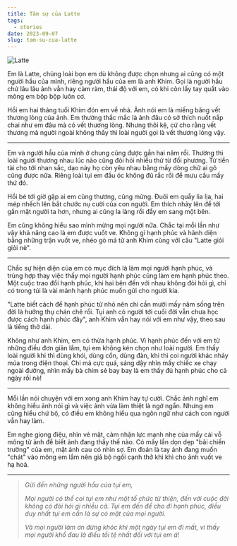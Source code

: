 ```yaml
---
title: Tâm sự của Latte
tags:
  - stories
date: 2023-09-07
slug: tam-su-cua-latte
---
```

![Latte](1.avif)

Em là Latte, chủng loài bọn em dù không được chọn nhưng ai cũng có một người hầu của mình, riêng người hầu của em là anh Khim. Gọi là người hầu chứ lâu lâu ảnh vẫn hay càm ràm, thái độ với em, có khi còn lấy tay quất vào mông em bộp bộp luôn cơ.

Hồi em hai tháng tuổi Khim đón em về nhà. Ảnh nói em là miếng băng vết thương lòng của ảnh. Em thường thắc mắc là ảnh đâu có sở thích nuốt nắp chai như em đâu mà có vết thương lòng. Nhưng thôi kệ, cứ cho rằng vết thương mà người ngoài không thấy thì loài người gọi là vết thương lòng vậy.

---

Em và người hầu của mình ở chung cũng được gần hai năm rồi. Thường thì loài người thương nhau lúc nào cũng đòi hỏi nhiều thứ từ đối phương. Từ tiền tài cho tới nhan sắc, dạo này họ còn yêu nhau bằng mấy dòng chữ ai gõ cũng được nữa. Riêng loài tụi em đầu óc không đủ rắc rối để mưu cầu mấy thứ đó.

Hồi bé tới giờ gặp ai em cũng thương, cũng mừng. Đuôi em quẫy lia lịa, hai mép nhếch lên bắt chước nụ cười của con người. Em thích nhảy lên để tới gần mặt người ta hơn, nhưng ai cũng la làng rồi đẩy em sang một bên.

Em cũng không hiểu sao mình mừng mọi người nữa. Chắc tại mỗi lần như vậy khả năng cao là em được vuốt ve. Không gì hạnh phúc và hãnh diện bằng những trận vuốt ve, nhéo gò má từ anh Khim cùng với câu "Latte giỏi giỏi nè".

---

Chắc sự hiện diện của em có mục đích là làm mọi người hạnh phúc, và trùng hợp thay việc thấy mọi người hạnh phúc cũng làm em hạnh phúc theo. Một cuộc trao đổi hạnh phúc, khi hai bên đến với nhau không đòi hỏi gì, chỉ có trong túi là vài mảnh hạnh phúc muốn gửi cho người kia.

"Latte biết cách để hạnh phúc từ nhỏ nên chỉ cần mười mấy năm sống trên đời là hưởng thụ chán chê rồi. Tụi anh có người tới cuối đời vẫn chưa học được cách hạnh phúc đây", anh Khim vẫn hay nói với em như vậy, theo sau là tiếng thở dài.

Không như anh Khim, em có thừa hạnh phúc. Vì hạnh phúc đến với em từ những điều đơn giản lắm, tụi em không kén chọn như loài người. Em thấy loài người khi thì dùng khói, dùng cồn, dùng đàn, khi thì coi người khác nhảy múa trong điện thoại. Chi mà cực quá, sáng dậy nhìn mấy chiếc xe chạy ngoài đường, nhìn mấy bà chim sẻ bay bay là em thấy đủ hạnh phúc cho cả ngày rồi nè!

---

Mỗi lần nói chuyện với em xong anh Khim hay tự cười. Chắc ảnh nghĩ em không hiểu ảnh nói gì và việc ảnh vừa làm thiệt là ngớ ngẩn. Nhưng em cũng hiểu chứ bộ, có điều em không hiểu qua ngôn ngữ như cách con người vẫn hay làm.

Em nghe giọng điệu, nhìn vẻ mặt, cảm nhận lực mạnh nhẹ của mấy cái vỗ mông từ ảnh để biết ảnh đang thấy thế nào. Có mấy lần dọn dẹp "bãi chiến trường" của em, mặt ảnh cau có nhìn sợ. Em đoán là tay ảnh đang muốn "chát" vào mông em lắm nên giả bộ ngồi cạnh thở khì khì cho ảnh vuốt ve hạ hoả.

---

> _Gửi đến những người hầu của tụi em,_
>
> _Mọi người có thể coi tụi em như một tổ chức từ thiện, đến với cuộc đời không có đòi hỏi gì nhiều cả. Tụi em đến để cho đi hạnh phúc, điều duy nhất tụi em cần là sự có mặt của mọi người._
>
> _Và mọi người làm ơn đừng khóc khi một ngày tụi em đi mất, vì thấy mọi người khổ đau là điều tồi tệ nhất đối với tụi em á!_
